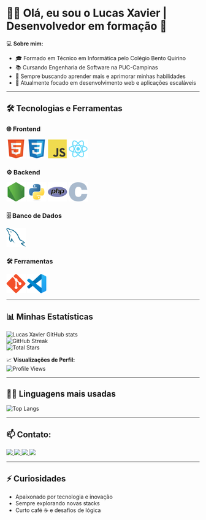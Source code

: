 # 👋🏻 Olá, eu sou o Lucas Xavier | Desenvolvedor em formação 🚀  

💻 **Sobre mim:**  
- 🎓 Formado em Técnico em Informática pelo Colégio Bento Quirino  
- 📚 Cursando Engenharia de Software na PUC-Campinas  
- 🚀 Sempre buscando aprender mais e aprimorar minhas habilidades  
- 🔎 Atualmente focado em desenvolvimento web e aplicações escaláveis  

---

## 🛠 Tecnologias e Ferramentas  

### 🌐 Frontend  
<img src="https://raw.githubusercontent.com/devicons/devicon/master/icons/html5/html5-original.svg" width="50" height="50"/>  
<img src="https://raw.githubusercontent.com/devicons/devicon/master/icons/css3/css3-original.svg" width="50" height="50"/>  
<img src="https://raw.githubusercontent.com/devicons/devicon/master/icons/javascript/javascript-original.svg" width="50" height="50"/>  
<img src="https://raw.githubusercontent.com/devicons/devicon/master/icons/react/react-original.svg" width="50" height="50"/>  

### ⚙️ Backend  
<img src="https://raw.githubusercontent.com/devicons/devicon/master/icons/nodejs/nodejs-original.svg" width="50" height="50"/>  
<img src="https://raw.githubusercontent.com/devicons/devicon/master/icons/python/python-original.svg" width="50" height="50"/>  
<img src="https://raw.githubusercontent.com/devicons/devicon/master/icons/php/php-original.svg" width="50" height="50"/>  
<img src="https://raw.githubusercontent.com/devicons/devicon/master/icons/c/c-original.svg" width="50" height="50"/>  

### 🗄 Banco de Dados  
<img src="https://raw.githubusercontent.com/devicons/devicon/master/icons/mysql/mysql-original.svg" width="50" height="50"/>  

### 🛠 Ferramentas  
<img src="https://raw.githubusercontent.com/devicons/devicon/master/icons/git/git-original.svg" width="50" height="50"/>  
<img src="https://raw.githubusercontent.com/devicons/devicon/master/icons/vscode/vscode-original.svg" width="50" height="50"/>  

---

## 📊 Minhas Estatísticas  
![Lucas Xavier GitHub stats](https://github-readme-stats.vercel.app/api?username=lucaxaviers&show_icons=true&theme=dark&count_private=true)  
![GitHub Streak](https://streak-stats.demolab.com?user=lucaxaviers&theme=dark&hide_border=true)  
![Total Stars](https://github-readme-stats.vercel.app/api?username=lucaxaviers&show_icons=true&theme=dark&hide_rank=true&count_private=true&custom_title=⭐%20Minhas%20Stars)  

📈 **Visualizações de Perfil:**  
![Profile Views](https://komarev.com/ghpvc/?username=lucaxaviers&color=blue&style=for-the-badge)  

---

## 🧑‍💻 Linguagens mais usadas  
![Top Langs](https://github-readme-stats.vercel.app/api/top-langs/?username=lucaxaviers&layout=compact&theme=dark)  

---

## 📫 **Contato:**  
<div>
  <a href="mailto:lucas.xavier.pln@gmail.com">
    <img src="https://img.shields.io/badge/Gmail-D14836?style=for-the-badge&logo=gmail&logoColor=white" />
  </a>
  <a href="https://www.linkedin.com/in/lucas-rodrigues-xavier-b485a1288?utm_source=share&utm_campaign=share_via&utm_content=profile&utm_medium=ios_app">
    <img src="https://img.shields.io/badge/LinkedIn-0A66C2?style=for-the-badge&logo=linkedin&logoColor=white" />
  </a>
  <a href="https://www.instagram.com/lucaxaviers?igsh=MWcwYWowaTB5anM0MQ%3D%3D&utm_source=qr">
    <img src="https://img.shields.io/badge/Instagram-8a3ab9?style=for-the-badge&logo=instagram&logoColor=white" />
  </a>
  <a href="https://github.com/lucaxaviers">
    <img src="https://img.shields.io/badge/GitHub-000?style=for-the-badge&logo=github&logoColor=white" />
  </a>
</div>  

---

## ⚡ Curiosidades  
- Apaixonado por tecnologia e inovação  
- Sempre explorando novas stacks  
- Curto café ☕ e desafios de lógica  
